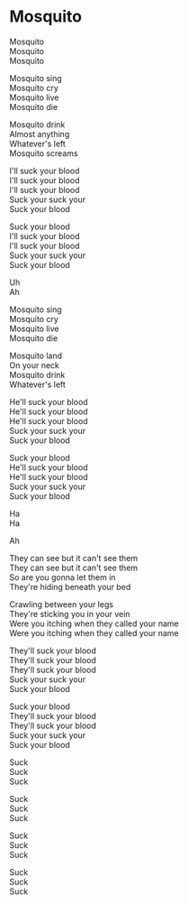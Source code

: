 # Mosquito  

Mosquito  
Mosquito   
Mosquito   

Mosquito sing  
Mosquito cry  
Mosquito live  
Mosquito die  

Mosquito drink  
Almost anything  
Whatever's left  
Mosquito screams  

I'll suck your blood  
I'll suck your blood  
I'll suck your blood  
Suck your suck your  
Suck your blood  

Suck your blood  
I'll suck your blood  
I'll suck your blood  
Suck your suck your  
Suck your blood  

Uh  
Ah  

Mosquito sing  
Mosquito cry  
Mosquito live  
Mosquito die  

Mosquito land  
On your neck  
Mosquito drink  
Whatever's left  

He'll suck your blood  
He'll suck your blood  
He'll suck your blood  
Suck your suck your  
Suck your blood  

Suck your blood  
He'll suck your blood  
He'll suck your blood  
Suck your suck your  
Suck your blood  

Ha  
Ha  

Ah  

They can see but it can't see them  
They can see but it can't see them  
So are you gonna let them in  
They're hiding beneath your bed  

Crawling between your legs  
They're sticking you in your vein  
Were you itching when they called your name  
Were you itching when they called your name  

They'll suck your blood  
They'll suck your blood  
They'll suck your blood  
Suck your suck your  
Suck your blood  

Suck your blood  
They'll suck your blood  
They'll suck your blood  
Suck your suck your  
Suck your blood  

Suck  
Suck  
Suck  

Suck  
Suck  
Suck  

Suck  
Suck  
Suck  

Suck  
Suck  
Suck  
